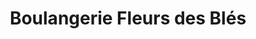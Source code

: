 ---
title: "Boulangerie Fleurs des Blés"
url: /louviers/boulangerie-fleurs-des-bles/
shop: Bäckerei
---